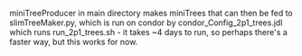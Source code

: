miniTreeProducer in main directory makes miniTrees that can then be fed to slimTreeMaker.py, which is run on condor by condor_Config_2p1_trees.jdl which runs run_2p1_trees.sh - it takes ~4 days to run, so perhaps there's a faster way, but this works for now.  